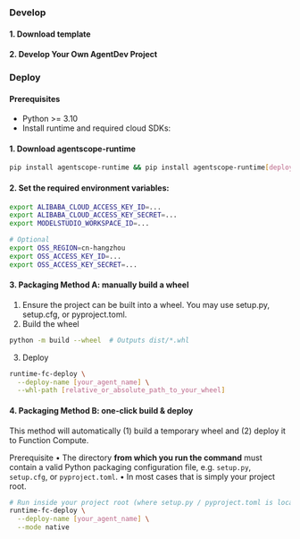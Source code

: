 ### Develop
#### 1. Download template
#### 2. Develop Your Own AgentDev Project

### Deploy
#### Prerequisites
- Python >= 3.10
- Install runtime and required cloud SDKs:
#### 1. Download agentscope-runtime
```bash
pip install agentscope-runtime && pip install agentscope-runtime[deployment]
```
#### 2. Set the required environment variables:
```bash
export ALIBABA_CLOUD_ACCESS_KEY_ID=...
export ALIBABA_CLOUD_ACCESS_KEY_SECRET=...
export MODELSTUDIO_WORKSPACE_ID=...

# Optional
export OSS_REGION=cn-hangzhou
export OSS_ACCESS_KEY_ID=...
export OSS_ACCESS_KEY_SECRET=...
```
#### 3. Packaging Method A: manually build a wheel
1. Ensure the project can be built into a wheel. You may use setup.py, setup.cfg, or pyproject.toml.
2. Build the wheel
```bash
python -m build --wheel  # Outputs dist/*.whl
```
3. Deploy
```bash
runtime-fc-deploy \
  --deploy-name [your_agent_name] \
  --whl-path [relative_or_absolute_path_to_your_wheel]
```
#### 4. Packaging Method B: one-click build & deploy
This method will automatically (1) build a temporary wheel and (2) deploy it to Function Compute.

Prerequisite
• The directory **from which you run the command** must contain a valid Python packaging configuration file, e.g. `setup.py`, `setup.cfg`, or `pyproject.toml`.
• In most cases that is simply your project root.
```bash
# Run inside your project root (where setup.py / pyproject.toml is located)
runtime-fc-deploy \
  --deploy-name [your_agent_name] \
  --mode native
```